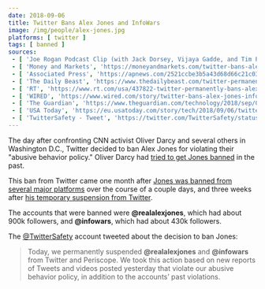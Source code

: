 ```yaml
---
date: 2018-09-06
title: Twitter Bans Alex Jones and InfoWars
image: /img/people/alex-jones.jpg
platforms: [ twitter ]
tags: [ banned ]
sources:
 - [ 'Joe Rogan Podcast Clip (with Jack Dorsey, Vijaya Gadde, and Tim Pool)', 'https://www.youtube.com/watch?v=K-6n46X__WQ' ]
 - [ 'Money and Markets', 'https://moneyandmarkets.com/twitter-bans-alex-jones/' ]
 - [ 'Associated Press', 'https://apnews.com/2521ccbe3b5a43d68d66c21c030a7f2d' ]
 - [ 'The Daily Beast', 'https://www.thedailybeast.com/twitter-permanently-bans-alex-jones-and-infowars/' ]
 - [ 'RT', 'https://www.rt.com/usa/437822-twitter-permanently-bans-alex-jones/' ]
 - [ 'WIRED', 'https://www.wired.com/story/twitter-bans-alex-jones-infowars/' ]
 - [ 'The Guardian', 'https://www.theguardian.com/technology/2018/sep/06/twitter-permanently-bans-conspiracy-theorist-alex-jones' ]
 - [ 'USA Today', 'https://eu.usatoday.com/story/tech/2018/09/06/twitter-bans-alex-jones-and-his-conspiracy-site-infowars/1216107002/' ]
 - [ 'TwitterSafety - Tweet', 'https://twitter.com/TwitterSafety/status/1037804427992686593' ]
---
```


The day after confronting CNN activist Oliver Darcy and several others in Washington D.C., Twitter decided to ban Alex Jones for violating their "abusive behavior policy."
Oliver Darcy had [tried to get Jones banned](https://money.cnn.com/2018/08/09/media/twitter-infowars-alex-jones/index.html) in the past.

This ban from Twitter came one month after [Jones was banned from several major platforms](/events/alex-jones-mass-banned/) over the course of a couple days, and three weeks after [his temporary suspension from Twitter](/events/twitter-suspends-alex-jones/).

The accounts that were banned were **@realalexjones**, which had about 900k followers, and **@infowars**, which had about 430k followers.

The [@TwitterSafety](https://twitter.com/TwitterSafety/status/1037804427992686593) account tweeted about the decision to ban Jones:
> Today, we permanently suspended **@realalexjones** and **@infowars** from Twitter and Periscope.
> We took this action based on new reports of Tweets and videos posted yesterday that violate our abusive behavior policy, in addition to the accounts’ past violations.
